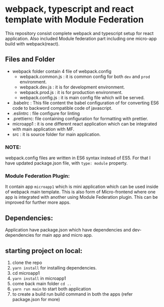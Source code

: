 # webpack, typescript and react template with Module Federation

This repository consist complete webpack and typescript setup for react application. Also included Module federation part including one micro-app build with webpack(react).

## Files and Folder

- webpack folder contain 4 file of webpack.config
  - webpack.common.js : it is common config for both `dev` and `prod` environment.
  - webpack.dev.js : it is for development environment.
  - webpack.prod.js : it is for production environment.
  - webpack.config.js : it is main config file which will be served.
- .babelrc : This file content the babel configuration of for converting ES6 code to backword compatible code of javascript.
- .eslintrc : file configure for linting
- .prettierrc: file containing configuration for formatting with prettier.
- microapp1 : it is one different react application which can be integrated with main application with MF.
- src : it is source folder for main application.  

### NOTE:

webpack.config files are written in ES6 syntax instead of ES5. For that I have updated package.json file, with `type: module` property.

### Module Federation Plugin:

It contain app `microapp1` which is mini application which can be used inside of webpack main template. This is also form of Micro-frontend where one app is integrated with another using Module Federation plugin. This can be improved for further more apps.

## Dependencies:

Application have package.json which have dependencies and dev-dependencies for main app and micro app.

## starting project on local:

1. clone the repo
2. `yarn install` for installing dependencies.
3. cd microapp1
4. `yarn install` in microapp1
5. come back main folder `cd ..`
6. `yarn run main` to start both application
7. to create a build run build command in both the apps (refer package.json for more)
